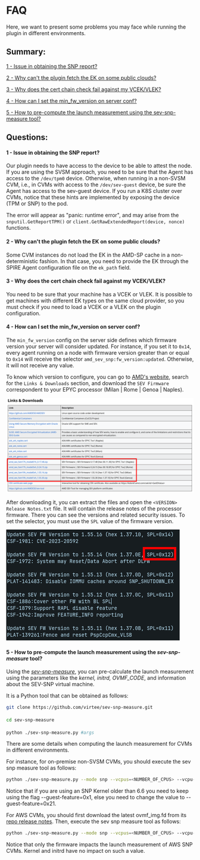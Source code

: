 # FAQ

Here, we want to present some problems you may face while running the plugin in different environments.

## Summary:

[1 - Issue in obtaining the SNP report?](#1---issue-in-obtaining-the-snp-report)

[2 - Why can't the plugin fetch the EK on some public clouds?](#2---why-cant-the-plugin-fetch-the-ek-on-some-public-clouds)

[3 - Why does the cert chain check fail against my VCEK/VLEK?](#3---why-the-cert-chain-check-fails-against-my-vcekvlek)

[4 - How can I set the min_fw_version on server conf?](#4---how-can-i-set-the-min_fw_version-on-server-conf)

[5 - How to pre-compute the launch measurement using the sev-snp-measure tool?](#5---how-to-pre-compute-the-launch-measurement-using-the-sev-snp-measure-tool)

## Questions:

#### 1 - Issue in obtaining the SNP report?

Our plugin needs to have access to the device to be able to attest the node. If you are using the SVSM approach, you need to be sure that the Agent has access to the `/dev/tpm0` device. Otherwise, when running in a non-SVSM CVM, i.e., in CVMs with access to the `/dev/sev-guest` device, be sure the Agent has access to the sev-guest device. If you run a K8S cluster over CVMs, notice that these hints are implemented by exposing the device (TPM or SNP) to the pod.

The error will appear as "panic: runtime error", and may arise from the ```snputil.GetReportTPM()``` or ```client.GetRawExtendedReport(device, nonce)``` functions.

#### 2 - Why can't the plugin fetch the EK on some public clouds?
    
Some CVM instances do not load the EK in the AMD-SP cache in a non-deterministic fashion. In that case, you need to provide the EK through the SPIRE Agent configuration file on the `ek_path` field.

#### 3 - Why does the cert chain check fail against my VCEK/VLEK?

You need to be sure that your machine has a VCEK or VLEK. It is possible to get machines with different EK types on the same cloud provider, so you must check if you need to load a VCEK or a VLEK on the plugin configuration.

#### 4 - How can I set the min_fw_version on server conf?

The `min_fw_version` config on the server side defines which firmware version your server will consider updated. For instance, if you set it to `0x14`, every agent running on a node with firmware version greater than or equal to `0x14` will receive the selector `amd_sev_snp:fw_version:updated`. Otherwise, it will not receive any value.

To know which version to configure, you can go to [AMD's website](https://www.amd.com/pt/developer/sev.html), search for the `Links & Downloads` section, and download the `SEV Firmware` correspondent to your EPYC processor (Milan | Rome | Genoa | Naples).

![amd_website_fw_downloads](./amd_website_fw_downloads.png "amd_website_fw_downloads")

After downloading it, you can extract the files and open the `<VERSION> Release Notes.txt` file. It will contain the release notes of the processor firmware. There you can see the versions and related security issues. To set the selector, you must use the `SPL` value of the firmware version.

![snp_fw_release_notes](./snp_fw_release_notes.png "snp_fw_release_notes")

#### 5 - How to pre-compute the launch measurement using the *sev-snp-measure* tool?

Using the [*sev-snp-measure*](https://github.com/virtee/sev-snp-measure.git), you can pre-calculate the launch measurement using the parameters like the *kernel, initrd, OVMF_CODE*, and information about the SEV-SNP virtual machine.

It is a Python tool that can be obtained as follows:
```bash
git clone https://github.com/virtee/sev-snp-measure.git

cd sev-snp-measure

python ./sev-snp-measure.py #args
```

There are some details when computing the launch measurement for CVMs in different environments.

For instance, for on-premise non-SVSM CVMs, you should execute the sev snp measure tool as follows:
```bash
python ./sev-snp-measure.py --mode snp --vcpus=<NUMBER_OF_CPUS> --vcpu-type=EPYC-v4 --ovmf=<OVMF_CODE_PATH> --kernel=<KERNEL_PATH> --initrd=<INITRD_PATH> --append=<KERNEL_CMD_LINE> --guest-features=0x1
```

Notice that if you are using an SNP Kernel older than 6.6 you need to keep using the flag --guest-feature=0x1, else you need to change the value to --guest-feature=0x21.

For AWS CVMs, you should first download the latest ovmf_img.fd from its [repo release notes](https://github.com/aws/uefi/releases).
Then, execute the sev snp measure tool as follows:

```bash
python ./sev-snp-measure.py --mode snp --vcpus=<NUMBER_OF_CPUS> --vcpu-type=EPYC-v4 --vmm-type=ec2 --ovmf=<OVMF_CODE_PATH> --guest-features=0x1
```

Notice that only the firmware impacts the launch measurement of AWS SNP CVMs. Kernel and initrd have no impact on such a value.